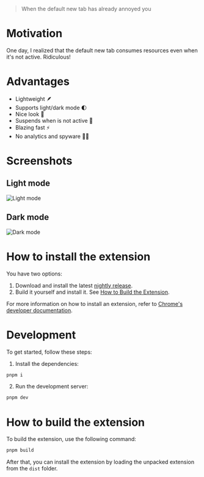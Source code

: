 >  When the default new tab has already annoyed you

# Motivation

One day, I realized that the default new tab consumes resources even when it's not active. Ridiculous!

# Advantages

- Lightweight 🪶
- Supports light/dark mode 🌓
- Nice look 💅
- Suspends when is not active 🔋
- Blazing fast ⚡️
- No analytics and spyware 🕵️‍♂️

# Screenshots
## Light mode
![Light mode](https://github.com/user-attachments/assets/1686c070-5267-4c8d-8af7-628adca16eae)

## Dark mode
![Dark mode](https://github.com/user-attachments/assets/720058f1-2356-4c19-8f3a-33e5b76dba37)

# How to install the extension

You have two options:

1. Download and install the latest [nightly release](https://github.com/khmm12/minimal-chrome-tab/releases/download/nightly/minimal-chrome-tab.zip).
2. Build it yourself and install it. See [How to Build the Extension](#how-to-build-the-extension).

For more information on how to install an extension, refer to [Chrome's developer documentation](https://developer.chrome.com/docs/extensions/get-started/tutorial/hello-world#load-unpacked).

# Development

To get started, follow these steps:

1. Install the dependencies:
```bash
pnpm i
```

2. Run the development server:
```bash
pnpm dev
```

# How to build the extension

To build the extension, use the following command:

```bash
pnpm build
```

After that, you can install the extension by loading the unpacked extension from the `dist` folder.
